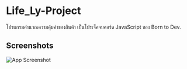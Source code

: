 # Life_Ly-Project

โปรแกรมคำนวณความคุ้มค่าของสินค้า เป็นโปรเจ็คจบคอร์ด JavaScript ของ Born to Dev.

## Screenshots

![App Screenshot](https://media.discordapp.net/attachments/1064734103297073192/1345842185941286933/image.png?ex=67c604b5&is=67c4b335&hm=4bccf2e3cac271adb87dbc0438b0e0be362378b900350381a5297158c31f07b7&=&format=webp&quality=lossless&width=1794&height=884)
